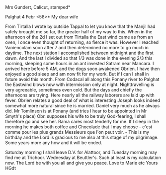 Mrs Gundert, Calicut, stamped*

 Palghat 4 Febr <58>*
My dear wife

From Tirtalla I wrote by outside Tappal to let you know that the Manjil had safely brought me so far, the greater half of my way to this. When in the afternoon of the 2d I set out from Tirtalla the East wind came as from an oven, I once even thought of returning, so fierce it was. However I reached Vaniencolam soon after 7 and then determined no more to go much in daytime. The next station I accomplished between midnight and the first dawn. And the last I divided so that 1/3 was done in the evening 2/3 this morning, sleeping some hours in an ant invested Satram near Mancara. I arrived here before 5 AM, and the dogs soon awakened Obrien. I have then enjoyed a good sleep and am now fit for my work. But if I can I shall in future avoid this month. From Codacal all along this Ponany river to Palghat the Eastwind blows now with intermission only at night. Nighttravelling is very agreeable, sometimes even cold. But the days and chiefly the afternoons are trying. Here nearly all the railway laborers are laid up with fever. Obrien relates a good deal of what is interesting Joseph looks indeed somewhat more natural since he is married. Daniel very much as he always did. Mr Tomlinson is at Ponany (and tries I hear to be appointed in Mr Smyth's place) Obr. supposes his wife to be truly God-fearing, I shall therefore go and see her. Rama cares most tenderly for me. If I sleep in the morning he makes both coffee and Chocolade that I may choose - c'est comme pour les plus grands Messieurs que l'on peut voir. - This is my birthday and the Lord is gracious to me also at this stage of my pilgrimage. Some years more any how and it will be ended.

Saturday morning I shall leave D.V. for Alattoor, and Tuesday morning may find me at Trichoor. Wednesday at Beuttler's. Such at least is my calculation now. The Lord be with you all and give you peace. Love to Marie etc  Yours HGdt
